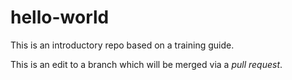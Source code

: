 # hello-world
This is an introductory repo based on a training guide. 

This is an edit to a branch which will be merged via a _pull request_.
